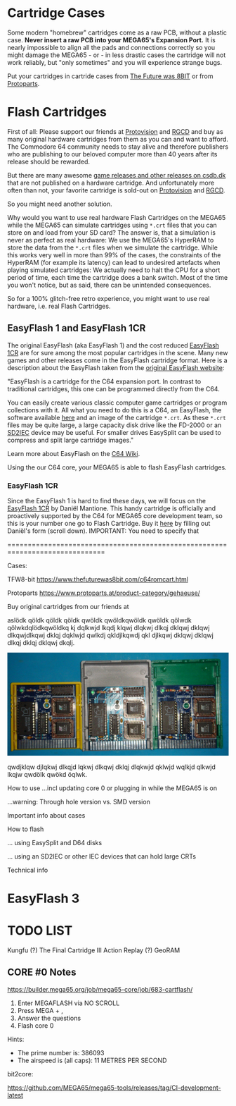 Cartridge Cases
===============

Some modern "homebrew" cartridges come as a raw PCB, without a plastic case.
**Never insert a raw PCB into your MEGA65's Expansion Port.** It is nearly
impossible to align all the pads and connections correctly so you might
damage the MEGA65 - or - in less drastic cases the cartridge will not work
reliably, but "only sometimes" and you will experience strange bugs.

Put your cartridges in cartride cases from
[The Future was 8BIT](https://www.thefuturewas8bit.com/c64romcart.html)
or from
[Protoparts](https://www.protoparts.at/product-category/gehaeuse/).

Flash Cartridges
================

First of all: Please support our friends at 
[Protovision](https://www.protovision.games)
and
[RGCD](https://rgcd.bigcartel.com/products)
and buy as many original hardware cartridges from them as you can and want
to afford. The Commodore 64 community needs to stay alive and therefore
publishers who are publishing to our beloved computer more than 40 years
after its release should be rewarded.

But there are many awesome
[game releases and other releases on csdb.dk](https://csdb.dk/browse.php?grouptype_id=0&profession_id=0&type=releases&releasetype_id=46&eventtype_id=0&bbstype_id=0&sidtype_id=0&browsesub=Browse%21)
that are not published on a hardware cartridge. And unfortunately more often
than not, your favorite cartridge is sold-out on
[Protovision](https://www.protovision.games)
and
[RGCD](https://rgcd.bigcartel.com/products).

So you might need another solution.

Why would you want to use real hardware Flash Cartridges on the MEGA65
while the MEGA65 can simulate cartridges using `*.crt` files that you can
store on and load from your SD card? The answer is, that a simulation is never
as perfect as real hardware: We use the MEGA65's HyperRAM to store the data
from the `*.crt` files when we simulate the cartridge. While this works very
well in more than 99% of the cases, the constraints of the HyperRAM (for example
its latency) can lead to undesired artefacts when playing simulated cartridges: We
actually need to halt the CPU for a short period of time, each time the cartridge
does a bank switch. Most of the time you won't notice, but as said, there can be
unintended consequences.

So for a 100% glitch-free retro experience, you might want to use real
hardware, i.e. real Flash Cartridges.

EasyFlash 1 and EasyFlash 1CR
-----------------------------

The original EasyFlash (aka EasyFlash 1) and the cost reduced
[EasyFlash 1CR](https://www.freepascal.org/~daniel/easyflash/)
are for sure among the most popular cartridges in the scene. Many new games
and other releases come in the EasyFlash cartridge format. Here is a
description about the EasyFlash taken from the
[original EasyFlash website](https://skoe.de/easyflash/):

"EasyFlash is a cartridge for the C64 expansion port. In contrast to
traditional cartridges, this one can be programmed directly from the C64.

You can easily create various classic computer game cartridges or program
collections with it. All what you need to do this is a C64, an EasyFlash,
the software available
[here](https://skoe.de/easyflash/downloads/)
and an image of the cartridge `*.crt`. As these `*.crt` files may be
quite large, a large capacity disk drive like the
FD-2000 or an
[SD2IEC](https://www.ncsystems.eu/)
device may be useful. For smaller drives EasySplit can be used to compress
and split large cartridge images."

Learn more about EasyFlash on the
[C64 Wiki](https://www.c64-wiki.com/wiki/EasyFlash). 

Using the our C64 core, your MEGA65 is able to flash EasyFlash
cartridges. 

### EasyFlash 1CR

Since the EasyFlash 1 is hard to find these days, we will focus on the
[EasyFlash 1CR](https://www.freepascal.org/~daniel/easyflash/)
by Dani&euml;l Mantione. This handy cartridge is officially and proactively
supported by the C64 for MEGA65 core development team, so this is your number
one go to Flash Cartridge. Buy it
[here]((https://www.freepascal.org/~daniel/easyflash/))
by filling out Dani&euml;l's form (scroll down). IMPORTANT: You need to
specify that

==============================================================================

Cases:

TFW8-bit
https://www.thefuturewas8bit.com/c64romcart.html

Protoparts
https://www.protoparts.at/product-category/gehaeuse/

Buy original cartridges from our friends at

aslödk qöldk qöldk qöldk qwöldk qwöldkqwöldk qwöldk qölwdk qölwkdqlödkqwöldkq
kj dqlkwjd lkqdj klqwj dlqkwj dlkqj dklqwj dklqwj dlkqwjdlkqwj dklqj dqklwjd
qwlkdj qkldjlkqwdj qkl djlkqwj dklqwj dklqwj dlkqj dklqj dklqwj dkqlj.

![EF1CR-case-variants](assets/ef1cr-cases.jpg)

qwdjklqw djlqkwj dlkqjd lqkwj dlkqwj dklqj dlqkwjd qklwjd wqlkjd qlkwjd lkqjw
qwdölk qwökd öqlwk.



How to use
...incl updating core 0 or plugging in while the MEGA65 is on

...warning: Through hole version vs. SMD version

Important info about cases

How to flash

... using EasySplit and D64 disks

... using an SD2IEC or other IEC devices that can hold large CRTs

Technical info

EasyFlash 3
===========

TODO LIST
=========

Kungfu (?)
The Final Cartridge III
Action Replay (?)
GeoRAM

CORE #0 Notes
-------------

https://builder.mega65.org/job/mega65-core/job/683-cartflash/

1. Enter MEGAFLASH via NO SCROLL
2. Press MEGA + ,
3. Answer the questions
4. Flash core 0

Hints:

* The prime number is: 386093
* The airspeed is (all caps): 11 METRES PER SECOND

 bit2core:

 https://github.com/MEGA65/mega65-tools/releases/tag/CI-development-latest
 
